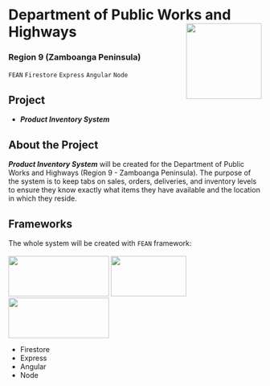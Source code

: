 # Department of Public Works and Highways <img src="https://upload.wikimedia.org/wikipedia/commons/thumb/3/3a/Department_of_Public_Works_and_Highways_%28DPWH%29.svg/1024px-Department_of_Public_Works_and_Highways_%28DPWH%29.svg.png" width="150" height="150" align="right"> 
### Region 9 (Zamboanga Peninsula)
`FEAN` `Firestore` `Express` `Angular` `Node`

## Project
* **_Product Inventory System_**

## About the Project
**_Product Inventory System_** will be created for the Department of Public Works and Highways (Region 9 - Zamboanga Peninsula). The purpose of the system is to keep tabs on sales, orders, deliveries, and inventory levels to ensure they know exactly what items they have available and the location in which they reside. 

## Frameworks
The whole system will be created with `FEAN` framework: <br/>
<br/>
<img src="https://miro.medium.com/max/1400/1*a2Da_CQHUsSKTCTRI2tYhQ.png" width="200" height="80">
<img src="https://miro.medium.com/max/1051/1*q9myzo5Au8OfsaSrCodNmw.png" width="150" height="80">
<img src="https://www.vectorlogo.zone/logos/angular/angular-ar21.png" width="200" height="80">


* Firestore
* Express
* Angular
* Node


